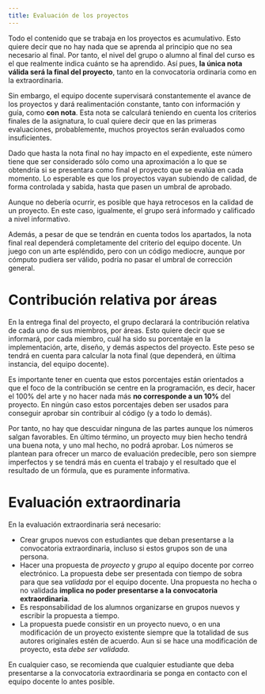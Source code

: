 ```yaml
---
title: Evaluación de los proyectos
---
```



Todo el contenido que se trabaja en los proyectos es acumulativo. Esto quiere decir que no hay nada que se aprenda al principio que no sea necesario al final. Por tanto, el nivel del grupo o alumno al final del curso es el que realmente indica cuánto se ha aprendido. Así pues, **la única nota válida será la final del proyecto**, tanto en la convocatoria ordinaria como en la extraordinaria.

Sin embargo, el equipo docente supervisará constantemente el avance de los proyectos y dará realimentación constante, tanto con información y guía, como **con nota**. Esta nota se calculará teniendo en cuenta los criterios finales de la asignatura, lo cual quiere decir que en las primeras evaluaciones, probablemente, muchos proyectos serán evaluados como insuficientes.

Dado que hasta la nota final no hay impacto en el expediente, este número tiene que ser considerado sólo como una aproximación a lo que se obtendría si se presentara como final el proyecto que se evalúa en cada momento. Lo esperable es que los proyectos vayan subiendo de calidad, de forma controlada y sabida, hasta que pasen un umbral de aprobado.

Aunque no debería ocurrir, es posible que haya retrocesos en la calidad de un proyecto. En este caso, igualmente, el grupo será informado y calificado a nivel informativo.

Además, a pesar de que se tendrán en cuenta todos los apartados, la nota final real dependerá completamente del criterio del equipo docente. Un juego con un arte espléndido, pero con un código mediocre, aunque por cómputo pudiera ser válido, podría no pasar el umbral de corrección general.

# Contribución relativa por áreas

En la entrega final del proyecto, el grupo declarará la contribución relativa de cada uno de sus miembros, por áreas. Esto quiere decir que se informará, por cada miembro, cuál ha sido su porcentaje en la implementación, arte, diseño, y demás aspectos del proyecto. Este peso se tendrá en cuenta para calcular la nota final (que dependerá, en última instancia, del equipo docente).

Es importante tener en cuenta que estos porcentajes están orientados a que el foco de la contribución se centre en la programación, es decir, hacer el 100% del arte y no hacer nada más **no corresponde a un 10%** del proyecto. En ningún caso estos porcentajes deben ser usados para conseguir aprobar sin contribuir al código (y a todo lo demás).

Por tanto, no hay que descuidar ninguna de las partes aunque los números salgan favorables. En último término, un proyecto muy bien hecho tendrá una buena nota, y uno mal hecho, no podrá aprobar. Los números se plantean para ofrecer un marco de evaluación predecible, pero son siempre imperfectos y se tendrá más en cuenta el trabajo y el resultado que el resultado de un fórmula, que es puramente informativa.

# Evaluación extraordinaria

En la evaluación extraordinaria será necesario:

- Crear grupos nuevos con estudiantes que deban presentarse a la convocatoria extraordinaria, incluso si estos grupos son de una persona.
- Hacer una propuesta de *proyecto* y *grupo* al equipo docente por correo electrónico. La propuesta debe ser presentada con tiempo de sobra para que sea *validada* por el equipo docente. Una propuesta no hecha o no validada **implica no poder presentarse a la convocatoria extraordinaria**.
- Es responsabilidad de los alumnos organizarse en grupos nuevos y escribir la propuesta a tiempo.
- La propuesta puede consistir en un proyecto nuevo, o en una modificación de un proyecto existente siempre que la totalidad de sus autores originales estén de acuerdo. Aun si se hace una modificación de proyecto, esta *debe ser validada*.

En cualquier caso, se recomienda que cualquier estudiante que deba presentarse a la convocatoria extraordinaria se ponga en contacto con el equipo docente lo antes posible.